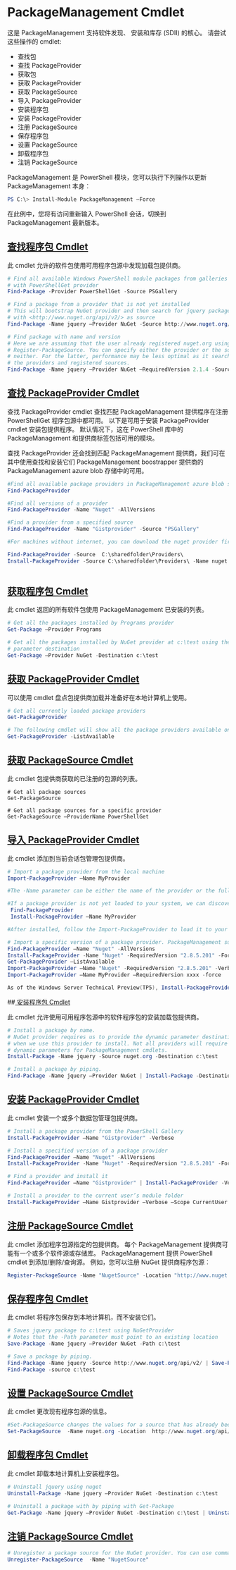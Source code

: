 # PackageManagement Cmdlet
这是 PackageManagement 支持软件发现、 安装和库存 (SDII) 的核心。 请尝试这些操作的 cmdlet:
-   查找包
-   查找 PackageProvider
-   获取包
-   获取 PackageProvider
-   获取 PackageSource
-   导入 PackageProvider
-   安装程序包
-   安装 PackageProvider
-   注册 PackageSource
-   保存程序包
-   设置 PackageSource
-   卸载程序包
-   注销 PackageSource

PackageManagement 是 PowerShell 模块，您可以执行下列操作以更新 PackageManagement 本身︰
```powershell
PS C:\> Install-Module PackageManagement –Force
```
在此例中，您将有访问重新输入 PowerShell 会话，切换到 PackageManagement 最新版本。

## [查找程序包 Cmdlet](https://technet.microsoft.com/en-us/library/dn890709.aspx)
此 cmdlet 允许的软件包使用可用程序包源中发现加载包提供商。
```powershell
# Find all available Windows PowerShell module packages from galleries registered
# with PowerShellGet provider
Find-Package -Provider PowerShellGet -Source PSGallery

# Find a package from a provider that is not yet installed
# This will bootstrap NuGet provider and then search for jquery package using NuGet
# with <http://www.nuget.org/api/v2/> as source
Find-Package -Name jquery –Provider NuGet -Source http://www.nuget.org/api/v2/

# Find package with name and version
# Here we are assuming that the user already registered nuget.org using
# Register-PackageSource. You can specify either the provider or the source, or
# neither. For the latter, performance may be less optimal as it searches through all
# the providers and registered sources.
Find-Package -Name jquery –Provider NuGet –RequiredVersion 2.1.4 -Source nuget.org
```

## [查找 PackageProvider Cmdlet](https://technet.microsoft.com/en-us/library/mt676544.aspx)
查找 PackageProvider cmdlet 查找匹配 PackageManagement 提供程序在注册 PowerShellGet 程序包源中都可用。 以下是可用于安装 PackageProvider cmdlet 安装包提供程序。 默认情况下，这在 PowerShell 库中的 PackageManagement 和提供商标签包括可用的模块。 

查找 PackageProvider 还会找到匹配 PackageManagement 提供商，我们可在其中使用查找和安装它们 PackageManagement boostrapper 提供商的 PackageManagement azure blob 存储中的可用。
```powershell
#Find all available package providers in PackageManagement azure blob store as well as in PowerShellGallery.com
Find-PackageProvider

#Find all versions of a provider
Find-PackageProvider -Name "Nuget" -AllVersions

#Find a provider from a specified source
Find-PackageProvider -Name "Gistprovider" -Source "PSGallery"

#For machines without internet, you can download the nuget provider first, put it to you file share and then use the following to install the nuget provider (TP5 or later).

Find-PackageProvider -Source  C:\sharedfolder\Providers\
Install-PackageProvider -Source C:\sharedfolder\Providers\ -Name nuget -force
    
```

## [获取程序包 Cmdlet](https://technet.microsoft.com/en-us/library/dn890704.aspx)
此 cmdlet 返回的所有软件包使用 PackageManagement 已安装的列表。
```powershell
# Get all the packages installed by Programs provider
Get-Package –Provider Programs

# Get all the packages installed by NuGet provider at c:\test using the dynamic
# parameter destination
Get-Package –Provider NuGet -Destination c:\test
```

## [获取 PackageProvider Cmdlet](https://technet.microsoft.com/en-us/library/dn890703.aspx)
可以使用 cmdlet 盘点包提供商加载并准备好在本地计算机上使用。
```powershell
# Get all currently loaded package providers
Get-PackageProvider

# The following cmdlet will show all the package providers available on the machine (including those that are not loaded):
Get-PackageProvider -ListAvailable
```

## [获取 PackageSource Cmdlet](https://technet.microsoft.com/en-us/library/dn890705.aspx)
此 cmdlet 包提供商获取的已注册的包源的列表。
```powershelll
# Get all package sources
Get-PackageSource

# Get all package sources for a specific provider
Get-PackageSource –ProviderName PowerShellGet
```

## [导入 PackageProvider Cmdlet](https://technet.microsoft.com/en-us/library/mt676545.aspx)
此 cmdlet 添加到当前会话包管理包提供商。
```powershell
# Import a package provider from the local machine
Import-PackageProvider –Name MyProvider

#The -Name parameter can be either the name of the provider or the full path to the provider. Currently, we support .dll, .exe and.psm1 for the full path case. If the name of the provider is used for the -Name parameter, then additional version parameters such as -RequiredVersion, -MinimumVersion and -MaximumVersion may be specified. Otherwise, the latest version of the provider will be imported.

#If a package provider is not yet loaded to your system, we can discover and install on-demand. You can use explicit discovery and install cmdlets to do so:
 Find-PackageProvider
 Install-PackageProvider –Name MyProvider

#After installed, follow the Import-PackageProvider to load it to your system.

# Import a specific version of a package provider. PackageManagement supports installations of multiple versions of a package provider using PackageProvider cmdlets (not by bootstrapper provider). You can install another version of a package provider given that you already have one up running by:
Find-PackageProvider –Name "Nuget" -AllVersions
Install-PackageProvider -Name "Nuget" -RequiredVersion "2.8.5.201" -Force
Get-PackageProvider –ListAvailable
Import-PackageProvider –Name "Nuget" -RequiredVersion "2.8.5.201" -Verbose
Import-PackageProvider –Name MyProvider –RequiredVersion xxxx -force

As of the Windows Server Technical Preview(TP5), Install-PackageProvider does install as well as import the provider. Hence after you run find-packageprovider and install-packageprovider, the provider should be ready to use 
```

##[ 安装程序包 Cmdlet](https://technet.microsoft.com/en-us/library/dn890711.aspx)

此 cmdlet 允许使用可用程序包源中的软件程序包的安装加载包提供商。
```powershell
# Install a package by name.
# NuGet provider requires us to provide the dynamic parameter destination path
# when we use this provider to install. Not all providers will require you to supply
# dynamic parameters for PackageManagement cmdlets.
Install-Package -Name jquery -Source nuget.org -Destination c:\test

# Install a package by piping.
Find-Package -Name jquery –Provider NuGet | Install-Package -Destination c:\test
```

## [安装 PackageProvider Cmdlet](https://technet.microsoft.com/en-us/library/mt676543.aspx)
此 cmdlet 安装一个或多个数据包管理包提供商。
```powershell
# Install a package provider from the PowerShell Gallery
Install-PackageProvider –Name "Gistprovider" -Verbose

# Install a specified version of a package provider
Find-PackageProvider –Name "Nuget" -AllVersions
Install-PackageProvider -Name "Nuget" -RequiredVersion "2.8.5.201" -Force

# Find a provider and install it
Find-PackageProvider –Name "Gistprovider" | Install-PackageProvider -Verbose

# Install a provider to the current user’s module folder
Install-PackageProvider –Name Gistprovider –Verbose –Scope CurrentUser
```

## [注册 PackageSource Cmdlet](https://technet.microsoft.com/en-us/library/dn890701.aspx)
此 cmdlet 添加程序包源指定的包提供商。
每个 PackageManagement 提供商可能有一个或多个软件源或存储库。 PackageManagement 提供 PowerShell cmdlet 到添加/删除/查询源。 例如，您可以注册 NuGet 提供商程序包源︰
```powershell
Register-PackageSource -Name "NugetSource" -Location "http://www.nuget.org/api/v2" –ProviderName nuget
```

## [保存程序包 Cmdlet](https://technet.microsoft.com/en-us/library/dn890708.aspx)
此 cmdlet 将程序包保存到本地计算机，而不安装它们。
```powershell
# Saves jquery package to c:\test using NuGetProvider
# Notes that the -Path parameter must point to an existing location
Save-Package -Name jquery –Provider NuGet -Path c:\test

# Save a package by piping.
Find-Package -Name jquery -Source http://www.nuget.org/api/v2/ | Save-Package -Path c:\test
Find-Package -source c:\test
```

## [设置 PackageSource Cmdlet](https://technet.microsoft.com/en-us/library/dn890710.aspx)
此 cmdlet 更改现有程序包源的信息。 
```powershell
#Set-PackageSource changes the values for a source that has already been registered by running the Register-PackageSource cmdlet. By #running Set-PackageSource, you can change the source name and location.
Set-PackageSource  -Name nuget.org -Location  http://www.nuget.org/api/v2 -NewName nuget2 -NewLocation https://www.nuget.org/api/v2 
```

## [卸载程序包 Cmdlet](https://technet.microsoft.com/en-us/library/dn890702.aspx)
此 cmdlet 卸载本地计算机上安装程序包。
```powershell
# Uninstall jquery using nuget
Uninstall-Package -Name jquery –Provider NuGet -Destination c:\test

# Uninstall a package with by piping with Get-Package
Get-Package -Name jquery –Provider NuGet -Destination c:\test | Uninstall-Package
```

## [注销 PackageSource Cmdlet](https://technet.microsoft.com/en-us/library/dn890707.aspx)
```powershell
# Unregister a package source for the NuGet provider. You can use command Unregister-PackageSource, to disconnect with a repository, and Get-PackageSource, to discover what the repositories are associated with that provider.
Unregister-PackageSource  -Name "NugetSource"
```

